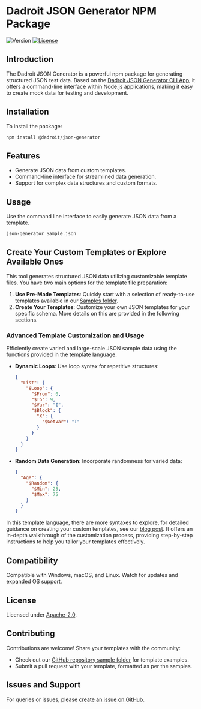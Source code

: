 # Dadroit JSON Generator NPM Package

![Version](https://img.shields.io/badge/version-1.0.0-brightgreen) [![License](https://img.shields.io/badge/license-Apache%202.0-blue.svg)](https://github.com/DadroitOrganization/Generator/blob/main/LICENSE.txt)

## Introduction

The Dadroit JSON Generator is a powerful npm package for generating structured JSON test data. Based on the [Dadroit JSON Generator CLI App](https://github.com/DadroitOrganization/Generator), it offers a command-line interface within Node.js applications, making it easy to create mock data for testing and development.

## Installation

To install the package:

```bash
npm install @dadroit/json-generator
```

## Features

- Generate JSON data from custom templates.
- Command-line interface for streamlined data generation.
- Support for complex data structures and custom formats.

## Usage

Use the command line interface to easily generate JSON data from a template.

```bash
json-generator Sample.json
```

## Create Your Custom Templates or Explore Available Ones

This tool generates structured JSON data utilizing customizable template files. You have two main options for the template file preparation:

1. **Use Pre-Made Templates**: Quickly start with a selection of ready-to-use templates available in our [Samples folder](https://github.com/DadroitOrganization/Generator/tree/main/Samples).
2. **Create Your Templates**: Customize your own JSON templates for your specific schema. More details on this are provided in the following sections.

### Advanced Template Customization and Usage

Efficiently create varied and large-scale JSON sample data using the functions provided in the template language.

- **Dynamic Loops**: Use loop syntax for repetitive structures:

  ```json
  {
    "List": {
      "$Loop": {
        "$From": 0,
        "$To": 9,
        "$Var": "I",
        "$Block": {
          "X": {
            "$GetVar": "I"
          }
        }
      }
    }
  }
  ```

- **Random Data Generation**: Incorporate randomness for varied data:

  ```json
  {
    "Age": {
      "$Random": {
        "$Min": 25,
        "$Max": 75
      }
    }
  }
  ```

In this template language, there are more syntaxes to explore, for detailed guidance on creating your custom templates, see our [blog post](https://dadroit.com/blog/json-generator/#dadroit-json-generator-a-tool-for-generating-customizable-mock-data). It offers an in-depth walkthrough of the customization process, providing step-by-step instructions to help you tailor your templates effectively.

## Compatibility

Compatible with Windows, macOS, and Linux. Watch for updates and expanded OS support.

## License

Licensed under [Apache-2.0](https://github.com/DadroitOrganization/JSONGeneratorExtension/blob/main/LICENSE).

## Contributing

Contributions are welcome! Share your templates with the community:

- Check out our [GitHub repository sample folder](https://github.com/DadroitOrganization/Generator/tree/main/Samples) for template examples.
- Submit a pull request with your template, formatted as per the samples.

## Issues and Support

For queries or issues, please [create an issue on GitHub](https://github.com/DadroitOrganization/Generator/issues).
